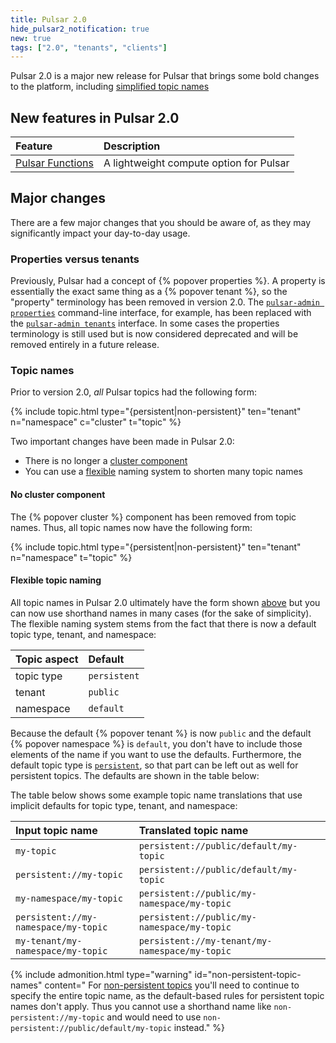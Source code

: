 ```yaml
---
title: Pulsar 2.0
hide_pulsar2_notification: true
new: true
tags: ["2.0", "tenants", "clients"]
---
```


Pulsar 2.0 is a major new release for Pulsar that brings some bold changes to the platform, including [simplified topic names](#topic-names)

## New features in Pulsar 2.0

Feature | Description
:-------|:-----------
[Pulsar Functions](../../functions/overview) | A lightweight compute option for Pulsar

## Major changes

There are a few major changes that you should be aware of, as they may significantly impact your day-to-day usage.

### Properties versus tenants

Previously, Pulsar had a concept of {% popover properties %}. A property is essentially the exact same thing as a {% popover tenant %}, so the "property" terminology has been removed in version 2.0. The [`pulsar-admin properties`](../../CliTools#pulsar-admin) command-line interface, for example, has been replaced with the [`pulsar-admin tenants`](../../CliTools#pulsar-admin-tenants) interface. In some cases the properties terminology is still used but is now considered deprecated and will be removed entirely in a future release.

### Topic names

Prior to version 2.0, *all* Pulsar topics had the following form:

{% include topic.html type="{persistent|non-persistent}" ten="tenant" n="namespace" c="cluster" t="topic" %}

Two important changes have been made in Pulsar 2.0:

* There is no longer a [cluster component](#no-cluster-component)
* You can use a [flexible](#flexible-topic-naming) naming system to shorten many topic names

#### No cluster component

The {% popover cluster %} component has been removed from topic names. Thus, all topic names now have the following form:

{% include topic.html type="{persistent|non-persistent}" ten="tenant" n="namespace" t="topic" %}

#### Flexible topic naming

All topic names in Pulsar 2.0 ultimately have the form shown [above](#no-cluster-component) but you can now use shorthand names in many cases (for the sake of simplicity). The flexible naming system stems from the fact that there is now a default topic type, tenant, and namespace:

Topic aspect | Default
:------------|:-------
topic type | `persistent`
tenant | `public`
namespace | `default`


Because the default {% popover tenant %} is now `public` and the default {% popover namespace %} is `default`, you don't have to include those elements of the name if you want to use the defaults. Furthermore, the default topic type is [`persistent`](../ConceptsAndArchitecture#persistent-storage), so that part can be left out as well for persistent topics. The defaults are shown in the table below:


The table below shows some example topic name translations that use implicit defaults for topic type, tenant, and namespace:

Input topic name | Translated topic name
:----------------|:---------------------
`my-topic` | `persistent://public/default/my-topic`
`persistent://my-topic` | `persistent://public/default/my-topic`
`my-namespace/my-topic` | `persistent://public/my-namespace/my-topic`
`persistent://my-namespace/my-topic` | `persistent://public/my-namespace/my-topic`
`my-tenant/my-namespace/my-topic` | `persistent://my-tenant/my-namespace/my-topic`

{% include admonition.html type="warning" id="non-persistent-topic-names" content="
For [non-persistent topics](../ConceptsAndArchitecture#non-persistent-topics) you'll need to continue to specify the entire topic name, as the default-based rules for persistent topic names don't apply. Thus you cannot use a shorthand name like `non-persistent://my-topic` and would need to use `non-persistent://public/default/my-topic` instead." %}